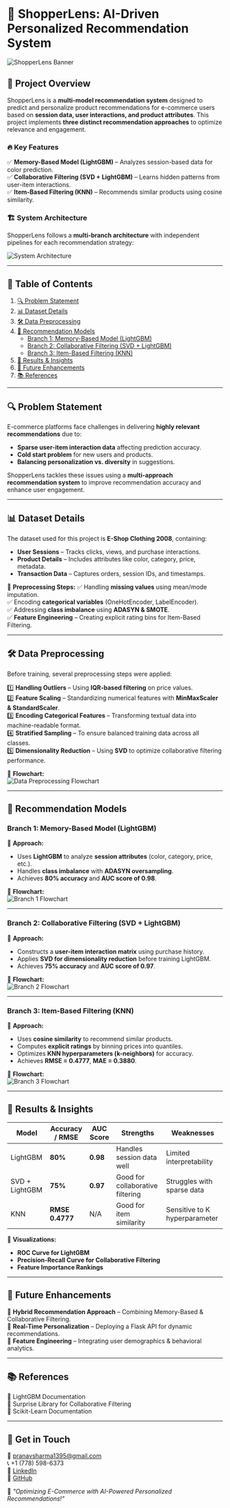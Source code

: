 # 🚀 ShopperLens: AI-Driven Personalized Recommendation System

![ShopperLens Banner](https://github.com/user-attachments/assets/shopperlens-banner)

## 📌 Project Overview
ShopperLens is a **multi-model recommendation system** designed to predict and personalize product recommendations for e-commerce users based on **session data, user interactions, and product attributes**. This project implements **three distinct recommendation approaches** to optimize relevance and engagement.

### 🔥 **Key Features**
✅ **Memory-Based Model (LightGBM)** – Analyzes session-based data for color prediction.  
✅ **Collaborative Filtering (SVD + LightGBM)** – Learns hidden patterns from user-item interactions.  
✅ **Item-Based Filtering (KNN)** – Recommends similar products using cosine similarity.

### 🏗 **System Architecture**
ShopperLens follows a **multi-branch architecture** with independent pipelines for each recommendation strategy:

![System Architecture](https://github.com/user-attachments/assets/shopperlens-architecture)

---

## 📌 Table of Contents
1. [🔍 Problem Statement](#-problem-statement)
2. [📊 Dataset Details](#-dataset-details)
3. [🛠 Data Preprocessing](#-data-preprocessing)
4. [🧠 Recommendation Models](#-recommendation-models)
   - [Branch 1: Memory-Based Model (LightGBM)](#branch-1-memory-based-model-lightgbm)
   - [Branch 2: Collaborative Filtering (SVD + LightGBM)](#branch-2-collaborative-filtering-svd--lightgbm)
   - [Branch 3: Item-Based Filtering (KNN)](#branch-3-item-based-filtering-knn)
5. [📌 Results & Insights](#-results--insights)
6. [🚀 Future Enhancements](#-future-enhancements)
7. [📚 References](#-references)

---

## **🔍 Problem Statement**
E-commerce platforms face challenges in delivering **highly relevant recommendations** due to:
- **Sparse user-item interaction data** affecting prediction accuracy.
- **Cold start problem** for new users and products.
- **Balancing personalization vs. diversity** in suggestions.

ShopperLens tackles these issues using a **multi-approach recommendation system** to improve recommendation accuracy and enhance user engagement.

---

## **📊 Dataset Details**
The dataset used for this project is **E-Shop Clothing 2008**, containing:
- **User Sessions** – Tracks clicks, views, and purchase interactions.
- **Product Details** – Includes attributes like color, category, price, metadata.
- **Transaction Data** – Captures orders, session IDs, and timestamps.

🔹 **Preprocessing Steps:**
✅ Handling **missing values** using mean/mode imputation.  
✅ Encoding **categorical variables** (OneHotEncoder, LabelEncoder).  
✅ Addressing **class imbalance** using **ADASYN & SMOTE**.  
✅ **Feature Engineering** – Creating explicit rating bins for Item-Based Filtering.

---

## **🛠 Data Preprocessing**
Before training, several preprocessing steps were applied:

1️⃣ **Handling Outliers** – Using **IQR-based filtering** on price values.  
2️⃣ **Feature Scaling** – Standardizing numerical features with **MinMaxScaler & StandardScaler**.  
3️⃣ **Encoding Categorical Features** – Transforming textual data into machine-readable format.  
4️⃣ **Stratified Sampling** – To ensure balanced training data across all classes.  
5️⃣ **Dimensionality Reduction** – Using **SVD** to optimize collaborative filtering performance.

📌 **Flowchart:**  
![Data Preprocessing Flowchart](https://github.com/user-attachments/assets/shopperlens-preprocessing)

---

## **🧠 Recommendation Models**

### **Branch 1: Memory-Based Model (LightGBM)**
📌 **Approach:**
- Uses **LightGBM** to analyze **session attributes** (color, category, price, etc.).
- Handles **class imbalance** with **ADASYN oversampling**.
- Achieves **80% accuracy** and **AUC score of 0.98**.

📌 **Flowchart:**  
![Branch 1 Flowchart](https://github.com/user-attachments/assets/shopperlens-memory-based)

---

### **Branch 2: Collaborative Filtering (SVD + LightGBM)**
📌 **Approach:**
- Constructs a **user-item interaction matrix** using purchase history.
- Applies **SVD for dimensionality reduction** before training LightGBM.
- Achieves **75% accuracy** and **AUC score of 0.97**.

📌 **Flowchart:**  
![Branch 2 Flowchart](https://github.com/user-attachments/assets/shopperlens-collaborative-filtering)

---

### **Branch 3: Item-Based Filtering (KNN)**
📌 **Approach:**
- Uses **cosine similarity** to recommend similar products.
- Computes **explicit ratings** by binning prices into quantiles.
- Optimizes **KNN hyperparameters (k-neighbors)** for accuracy.
- Achieves **RMSE = 0.4777**, **MAE = 0.3880**.

📌 **Flowchart:**  
![Branch 3 Flowchart](https://github.com/user-attachments/assets/shopperlens-knn)

---

## **📌 Results & Insights**

| **Model** | **Accuracy / RMSE** | **AUC Score** | **Strengths** | **Weaknesses** |
|-----------|-----------------|------------|------------|-------------|
| LightGBM | **80%** | **0.98** | Handles session data well | Limited interpretability |
| SVD + LightGBM | **75%** | **0.97** | Good for collaborative filtering | Struggles with sparse data |
| KNN | **RMSE 0.4777** | N/A | Good for item similarity | Sensitive to K hyperparameter |

📌 **Visualizations:**
- **ROC Curve for LightGBM**
- **Precision-Recall Curve for Collaborative Filtering**
- **Feature Importance Rankings**

---

## **🚀 Future Enhancements**
🔹 **Hybrid Recommendation Approach** – Combining Memory-Based & Collaborative Filtering.  
🔹 **Real-Time Personalization** – Deploying a Flask API for dynamic recommendations.  
🔹 **Feature Engineering** – Integrating user demographics & behavioral analytics.  

---

## **📚 References**
📖 LightGBM Documentation  
📖 Surprise Library for Collaborative Filtering  
📖 Scikit-Learn Documentation  

---

## **📌 Get in Touch**
📧 pranavsharma1395@gmail.com  
📞 +1 (778) 598-6373  
🔗 [LinkedIn](https://www.linkedin.com/in/pranav-harish-sharma/)  
🔗 [GitHub](https://github.com/user/ShopperLens)  

🚀 *"Optimizing E-Commerce with AI-Powered Personalized Recommendations!"*
